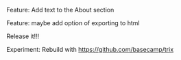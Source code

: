 Feature: Add text to the About section

Feature: maybe add option of exporting to html

Release it!!!

Experiment: Rebuild with https://github.com/basecamp/trix
